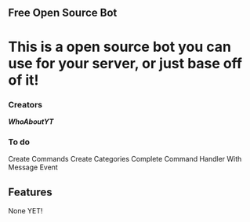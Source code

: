 ## Free Open Source Bot
# This is a open source bot you can use for your server, or just base off of it!

### Creators
***WhoAboutYT***

### To do

Create Commands
Create Categories
Complete Command Handler With Message Event

## Features

None YET!